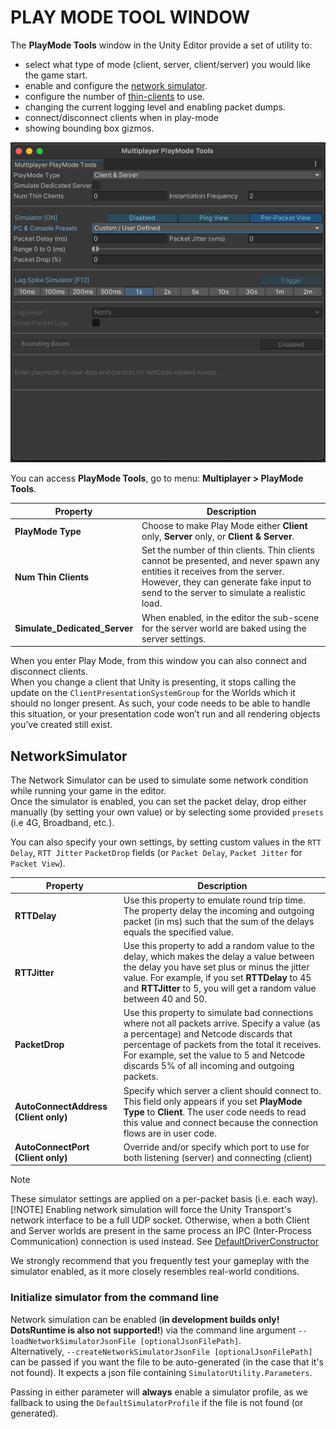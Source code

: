 # PLAY MODE TOOL WINDOW
The __PlayMode Tools__ window in the Unity Editor provide a set of utility to:
- select what type of mode (client, server, client/server) you would like the game start. 
- enable and configure the [network simulator](network-connection.md#network-simulator).
- configure the number of [thin-clients](client-server-worlds.md#thin-clients) to use.
- changing the current logging level and enabling packet dumps.
- connect/disconnect clients when in play-mode
- showing bounding box gizmos.

<img src="images/playmode-tool.png" width="600" alt="Playmode Tool"/>

You can access __PlayMode Tools__, go to menu: __Multiplayer &gt; PlayMode Tools__.

| **Property**                  | **Description**                                                                                                                                                                                                       |
|-------------------------------|-----------------------------------------------------------------------------------------------------------------------------------------------------------------------------------------------------------------------|
| __PlayMode Type__             | Choose to make Play Mode either __Client__ only, __Server__ only, or __Client & Server__.                                                                                                                             |
| __Num Thin Clients__          | Set the number of thin clients. Thin clients cannot be presented, and never spawn any entities it receives from the server. However, they can generate fake input to send to the server to simulate a realistic load. |
| __Simulate_Dedicated_Server__ | When enabled, in the editor the sub-scene for the server world are baked using the server settings.                                                                                                                   |

When you enter Play Mode, from this window you can also connect and disconnect clients.<br/>
When you change a client that Unity is presenting, it stops calling the update on the `ClientPresentationSystemGroup` for the Worlds which it should no longer present. As such, your code needs to be able to handle this situation, or your presentation code won’t run and all rendering objects you’ve created still exist.

## NetworkSimulator
The Network Simulator can be used to simulate some network condition while running your game in the editor.<br/>
Once the simulator is enabled, you can set the packet delay, drop either manually (by setting your own value) or by selecting some provided `presets` (i.e 4G, Broadband, etc.).

You can also specify your own settings, by setting custom values in the `RTT Delay`, `RTT Jitter` `PacketDrop` fields (or `Packet Delay`, `Packet Jitter` for `Packet View`).

| **Property**                         | **Description**                                                                                                                                                                                                                                                                        |
|--------------------------------------|----------------------------------------------------------------------------------------------------------------------------------------------------------------------------------------------------------------------------------------------------------------------------------------|
| __RTTDelay__                         | Use this property to emulate round trip time. The property delay the incoming and outgoing packet (in ms) such that the sum of the delays equals the specified value.                                                                                                                  |
| __RTTJitter__                        | Use this property to add a random value to the delay, which makes the delay a value between the delay you have set plus or minus the jitter value. For example, if you set __RTTDelay__ to 45 and __RTTJitter__ to 5, you will get a random value between 40 and 50.                   |
| __PacketDrop__                       | Use this property to simulate bad connections where not all packets arrive. Specify a value (as a percentage) and Netcode discards that percentage of packets from the total it receives. For example, set the value to 5 and Netcode discards 5% of all incoming and outgoing packets. |
| __AutoConnectAddress (Client only)__ | Specify which server a client should connect to. This field only appears if you set __PlayMode Type__ to __Client__. The user code needs to read this value and connect because the connection flows are in user code.                                                                 |
| __AutoConnectPort (Client only)__    | Override and/or specify which port to use for both listening (server) and connecting (client)|


> [!NOTE]
> These simulator settings are applied on a per-packet basis (i.e. each way).<br/>
> [!NOTE]
> Enabling network simulation will force the Unity Transport's network interface to be a full UDP socket. Otherwise, when a both Client and Server worlds are present in the same process an IPC (Inter-Process Communication) connection is used instead.
> See [DefaultDriverConstructor](https://docs.unity3d.com/Packages/com.unity.netcode@latest/index.html?subfolder=/api/Unity.NetCode.IPCAndSocketDriverConstructor.html)

We strongly recommend that you frequently test your gameplay with the simulator enabled, as it more closely resembles real-world conditions.

### Initialize simulator from the command line
Network simulation can be enabled (**in development builds only! DotsRuntime is also not supported!**) via the command line argument `--loadNetworkSimulatorJsonFile [optionalJsonFilePath]`. <br/>
Alternatively, `--createNetworkSimulatorJsonFile [optionalJsonFilePath]` can be passed if you want the file to be auto-generated (in the case that it's not found).
It expects a json file containing `SimulatorUtility.Parameters`.

Passing in either parameter will **always** enable a simulator profile, as we fallback to using the `DefaultSimulatorProfile` if the file is not found (or generated).
